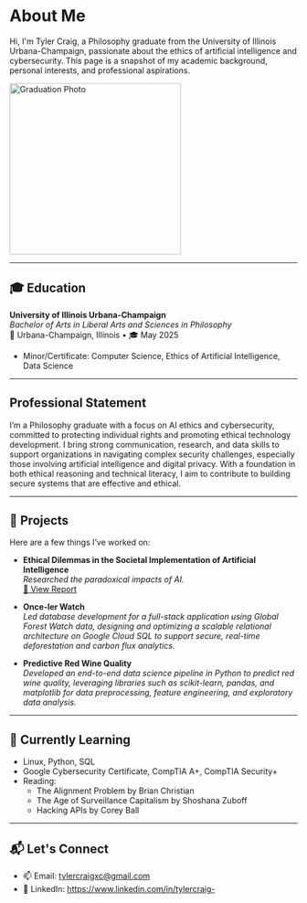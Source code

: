 #  About Me

Hi, I'm Tyler Craig, a Philosophy graduate from the University of Illinois Urbana-Champaign, passionate about the ethics of artificial intelligence and cybersecurity. This page is a snapshot of my academic background, personal interests, and professional aspirations.

<img src="https://github.com/user-attachments/assets/33501258-ee0a-4124-ac3d-a9b88c6a74fa" alt="Graduation Photo" width="300"/>


---

## 🎓 Education

**University of Illinois Urbana-Champaign**  
*Bachelor of Arts in Liberal Arts and Sciences in Philosophy*  
📍 Urbana-Champaign, Illinois • 🎓 May 2025  
- Minor/Certificate: Computer Science, Ethics of Artificial Intelligence, Data Science

---

## Professional Statement

I’m a Philosophy graduate with a focus on AI ethics and cybersecurity, committed to protecting individual rights and promoting ethical technology development. I bring strong communication, research, and data skills to support organizations in navigating complex security challenges, especially those involving artificial intelligence and digital privacy. With a foundation in both ethical reasoning and technical literacy, I aim to contribute to building secure systems that are effective and ethical.

---

## 🧪 Projects

Here are a few things I’ve worked on:

- **Ethical Dilemmas in the Societal Implementation of Artificial Intelligence**  
  _Researched the paradoxical impacts of AI._  
  [📎 View Report](https://drive.google.com/file/d/1-vrpuHFpNmgDCWOkYGsugSP9-6nbyKuj/view?usp=sharing)

- **Once-ler Watch**  
  _Led database development for a full-stack application using Global Forest Watch data, designing and optimizing a scalable relational architecture on Google Cloud SQL to support secure, real-time deforestation and carbon flux analytics._
  
- **Predictive Red Wine Quality**  
  _Developed an end-to-end data science pipeline in Python to predict red wine quality, leveraging libraries such as scikit-learn, pandas, and matplotlib for data preprocessing, feature engineering, and exploratory data analysis._ 
---

## 🌱 Currently Learning

- Linux, Python, SQL
- Google Cybersecurity Certificate, CompTIA A+, CompTIA Security+
- Reading:
  - The Alignment Problem by Brian Christian
  - The Age of Surveillance Capitalism by Shoshana Zuboff
  - Hacking APIs by Corey Ball

---

## 📬 Let's Connect

- 📫 Email: tylercraigxc@gmail.com
- 💼 LinkedIn: https://www.linkedin.com/in/tylercraig-

